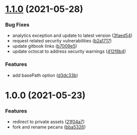 # [1.1.0](https://github.com/dopry/pecans/compare/v1.0.0...v1.1.0) (2021-05-28)


### Bug Fixes

* analytics exception and update to latest version ([3faed54](https://github.com/dopry/pecans/commit/3faed54d101e1fd56117a063d05b20f2b3ea6f7f))
* request related security vulnerabilities ([b2a1717](https://github.com/dopry/pecans/commit/b2a171732b13695bbded76c014c1e7ed7959fdce))
* update gitbook links ([b7009e5](https://github.com/dopry/pecans/commit/b7009e5a91bad1ba712de0828a8f91fba75047ca))
* update octocat to address security warnings ([412f8b4](https://github.com/dopry/pecans/commit/412f8b421f5f1fed9667b94e3d091a108a952865))


### Features

* add basePath option ([d3dc33b](https://github.com/dopry/pecans/commit/d3dc33b71f9f9200355fecb06c4818ea75aa5073))

# 1.0.0 (2021-05-23)


### Features

* redirect to private assets ([21f04a7](https://github.com/dopry/pecans/commit/21f04a7d91fa86714ec94de5f7884cbb7f2d6f18))
* fork and rename pecans ([bba5326](https://github.com/dopry/pecans/commit/bba53262d51ab633a9a0299f72360c63bf10da5d))
